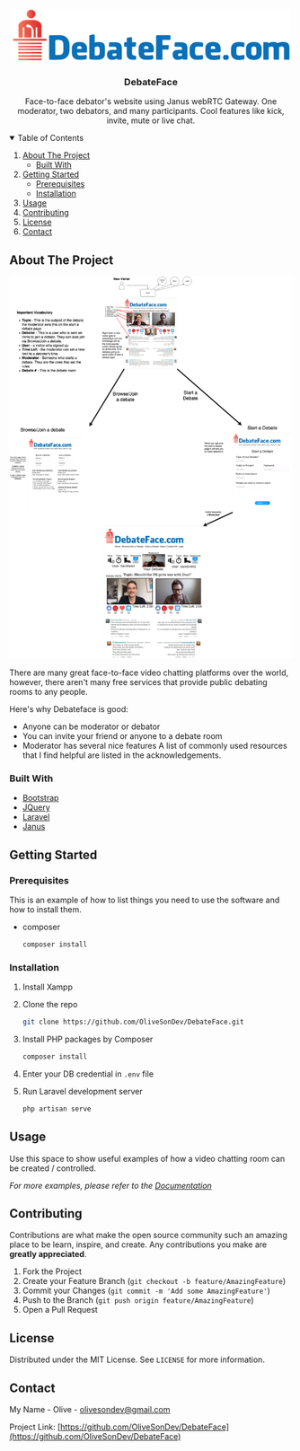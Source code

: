 <!-- PROJECT LOGO -->
<br />
<p align="center">
  <a>
    <img src="public/img/logo.png" alt="Logo">
  </a>

  <h3 align="center">DebateFace</h3>

  <p align="center">
    Face-to-face debator's website using Janus webRTC Gateway.
    One moderator, two debators, and many participants.
    Cool features like kick, invite, mute or live chat.
    <br />
  </p>
</p>



<!-- TABLE OF CONTENTS -->
<details open="open">
  <summary>Table of Contents</summary>
  <ol>
    <li>
      <a href="#about-the-project">About The Project</a>
      <ul>
        <li><a href="#built-with">Built With</a></li>
      </ul>
    </li>
    <li>
      <a href="#getting-started">Getting Started</a>
      <ul>
        <li><a href="#prerequisites">Prerequisites</a></li>
        <li><a href="#installation">Installation</a></li>
      </ul>
    </li>
    <li><a href="#usage">Usage</a></li>
    <li><a href="#contributing">Contributing</a></li>
    <li><a href="#license">License</a></li>
    <li><a href="#contact">Contact</a></li>
  </ol>
</details>



<!-- ABOUT THE PROJECT -->
## About The Project

<img src="public/img/diagram.png" alt="Diagram">

There are many great face-to-face video chatting platforms over the world, however, there aren't many free services that provide public debating rooms to any people.

Here's why Debateface is good:
* Anyone can be moderator or debator
* You can invite your friend or anyone to a debate room
* Moderator has several nice features
A list of commonly used resources that I find helpful are listed in the acknowledgements.

### Built With

* [Bootstrap](https://getbootstrap.com)
* [JQuery](https://jquery.com)
* [Laravel](https://laravel.com)
* [Janus](https://meetecho.com) 



<!-- GETTING STARTED -->
## Getting Started

### Prerequisites

This is an example of how to list things you need to use the software and how to install them.
* composer
  ```sh
  composer install 
  ```

### Installation

1. Install Xampp
2. Clone the repo
   ```sh
   git clone https://github.com/OliveSonDev/DebateFace.git
   ```
3. Install PHP packages by Composer
   ```sh
   composer install
   ```
4. Enter your DB credential in `.env` file
   
5. Run Laravel development server
   ```sh
   php artisan serve
   ```



<!-- USAGE EXAMPLES -->
## Usage

Use this space to show useful examples of how a video chatting room can be created / controlled.

_For more examples, please refer to the [Documentation](https://debateface.com)_


<!-- CONTRIBUTING -->
## Contributing

Contributions are what make the open source community such an amazing place to be learn, inspire, and create. Any contributions you make are **greatly appreciated**.

1. Fork the Project
2. Create your Feature Branch (`git checkout -b feature/AmazingFeature`)
3. Commit your Changes (`git commit -m 'Add some AmazingFeature'`)
4. Push to the Branch (`git push origin feature/AmazingFeature`)
5. Open a Pull Request



<!-- LICENSE -->
## License

Distributed under the MIT License. See `LICENSE` for more information.



<!-- CONTACT -->
## Contact

My Name - Olive - olivesondev@gmail.com

Project Link: [https://github.com/OliveSonDev/DebateFace](https://github.com/OliveSonDev/DebateFace)

